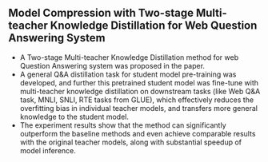 ## Model Compression with Two-stage Multi-teacher Knowledge Distillation for Web Question Answering System
- A Two-stage Multi-teacher Knowledge Distillation method for web Question Answering system was proposed in the paper.
- A general Q&A distillation task for student model pre-training was developed, and further this pretrained student model  was fine-tune with multi-teacher knowledge distillation on downstream tasks (like Web Q&A task, MNLI, SNLI, RTE tasks
from GLUE), which effectively reduces the overfitting bias in individual teacher models, and transfers more general knowledge to the student model. 
- The experiment results show that the method can significantly outperform the baseline methods and even achieve comparable results with the original teacher models, along with substantial speedup of model inference.

